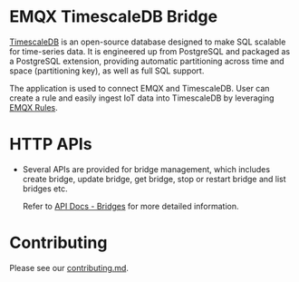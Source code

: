 # EMQX TimescaleDB Bridge

[TimescaleDB](https://github.com/timescaleDB/timescaleDB) is an open-source database
designed to make SQL scalable for time-series data.
It is engineered up from PostgreSQL and packaged as a PostgreSQL extension,
providing automatic partitioning across time and space (partitioning key), as well as full SQL support.

The application is used to connect EMQX and TimescaleDB.
User can create a rule and easily ingest IoT data into TimescaleDB by leveraging
[EMQX Rules](https://docs.emqx.com/en/enterprise/v5.0/data-integration/rules.html).

<!---

# Documentation

- Refer to [Ingest data into TimescaleDB](https://docs.emqx.com/en/enterprise/v5.0/data-integration/data-bridge-timescaledb.html)
  for how to use EMQX dashboard to ingest IoT data into TimescaleDB.

- Refer to [EMQX Rules](https://docs.emqx.com/en/enterprise/v5.0/data-integration/rules.html)
  for the EMQX rules engine introduction.

--->

# HTTP APIs

- Several APIs are provided for bridge management, which includes create bridge,
  update bridge, get bridge, stop or restart bridge and list bridges etc.

  Refer to [API Docs - Bridges](https://docs.emqx.com/en/enterprise/v5.0/admin/api-docs.html#tag/Bridges)
  for more detailed information.


# Contributing

Please see our [contributing.md](../../CONTRIBUTING.md).
